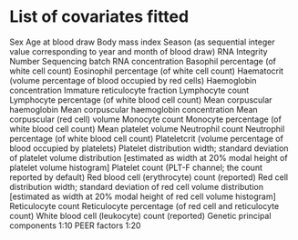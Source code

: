 # List of covariates fitted
Sex
Age at blood draw
Body mass index
Season (as sequential integer value corresponding to year and month of blood draw)
RNA Integrity Number
Sequencing batch
RNA concentration
Basophil percentage (of white cell count)
Eosinophil percentage (of white cell count)
Haematocrit (volume percentage of blood occupied by red cells)
Haemoglobin concentration
Immature reticulocyte fraction
Lymphocyte count
Lymphocyte percentage (of white blood cell count)
Mean corpuscular haemoglobin
Mean corpuscular haemoglobin concentration
Mean corpuscular (red cell) volume
Monocyte count
Monocyte percentage (of white blood cell count)
Mean platelet volume
Neutrophil count
Neutrophil percentage (of white blood cell count)
Plateletcrit (volume percentage of blood occupied by platelets)
Platelet distribution width; standard deviation of platelet volume distribution [estimated as width at 20% modal height of platelet volume histogram]
Platelet count (PLT-F channel; the count reported by default)
Red blood cell (erythrocyte) count (reported)
Red cell distribution width; standard deviation of red cell volume distribution [estimated as width at 20% modal height of red cell volume histogram]
Reticulocyte count
Reticulocyte percentage (of red cell and reticulocyte count)
White blood cell (leukocyte) count (reported)
Genetic principal components 1:10
PEER factors 1:20
